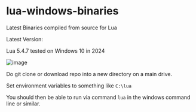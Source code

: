 # lua-windows-binaries
Latest Binaries compiled from source for Lua


Latest Version:

Lua 5.4.7 tested on Windows 10 in 2024


![image](https://github.com/user-attachments/assets/3ffe70cf-8eaf-4e99-b594-d8cf381e7b68)


Do git clone or download repo into a new directory on a main drive.

Set environment variables to something like `C:\lua`

You should then be able to run via command `lua` in the windows command line or similar.
